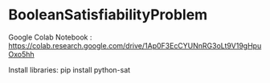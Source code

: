 # BooleanSatisfiabilityProblem

Google Colab Notebook : https://colab.research.google.com/drive/1Ap0F3EcCYUNnRG3oLt9V19gHpuOxo5hh

Install libraries:
pip install python-sat
